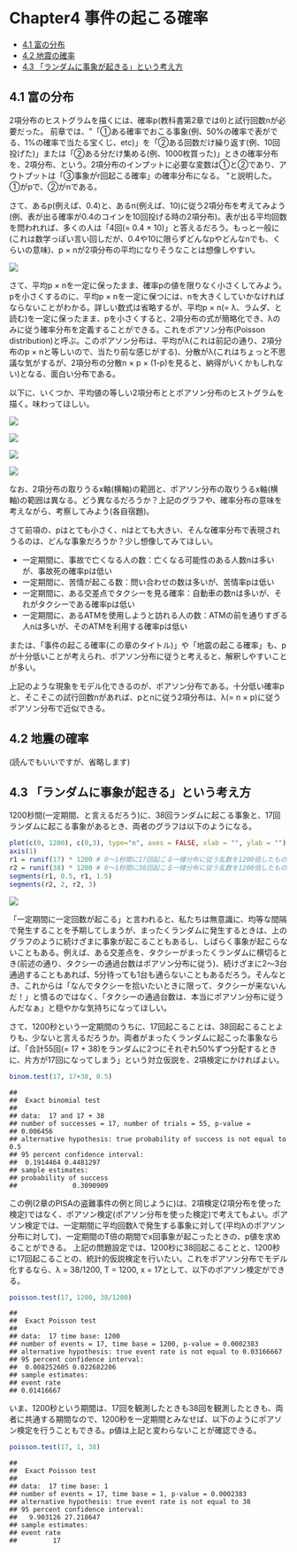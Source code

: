 Chapter4 事件の起こる確率
================

-   [4.1 富の分布](#富の分布)
-   [4.2 地震の確率](#地震の確率)
-   [4.3 「ランダムに事象が起きる」という考え方](#ランダムに事象が起きるという考え方)

4.1 富の分布
------------

2項分布のヒストグラムを描くには、確率p(教科書第2章ではθ)と試行回数nが必要だった。
前章では、"「①ある確率でおこる事象(例、50%の確率で表がでる、1%の確率で当たる宝くじ、etc)」を「②ある回数だけ繰り返す(例、10回投げた)」または「②ある分だけ集める(例、1000枚買った)」ときの確率分布を、2項分布、という。2項分布のインプットに必要な変数は①と②であり、アウトプットは「③事象がr回起こる確率」の確率分布になる。 "と説明した。 ①がpで、②がnである。

さて、あるp(例えば、0.4)と、あるn(例えば、10)に従う2項分布を考えてみよう(例、表が出る確率が0.4のコインを10回投げる時の2項分布)。表が出る平均回数を問われれば、多くの人は「4回(= 0.4 × 10)」と答えるだろう。もっと一般に(これは数学っぽい言い回しだが、0.4や10に限らずどんなpやどんなnでも、くらいの意味)、p × nが2項分布の平均になりそうなことは想像しやすい。

![](Chapter4_files/figure-markdown_github/unnamed-chunk-2-1.png)

さて、平均p × nを一定に保ったまま、確率pの値を限りなく小さくしてみよう。pを小さくするのに、平均p × nを一定に保つには、nを大きくしていかなければならないことがわかる。詳しい数式は省略するが、平均p × n(= λ、ラムダ、と読む)を一定に保ったまま、pを小さくすると、2項分布の式が簡略化でき、λのみに従う確率分布を定義することができる。これをポアソン分布(Poisson distribution)と呼ぶ。このポアソン分布は、平均がλ(これは前記の通り、2項分布のp × nと等しいので、当たり前な感じがする)、分散がλ(これはちょっと不思議な気がするが、2項分布の分散n × p × (1-p)を見ると、納得がいくかもしれない)となる、面白い分布である。

以下に、いくつか、平均値の等しい2項分布ととポアソン分布のヒストグラムを描く。味わってほしい。

![](Chapter4_files/figure-markdown_github/unnamed-chunk-3-1.png)

![](Chapter4_files/figure-markdown_github/unnamed-chunk-4-1.png)

![](Chapter4_files/figure-markdown_github/unnamed-chunk-5-1.png)

![](Chapter4_files/figure-markdown_github/unnamed-chunk-6-1.png)

なお、2項分布の取りうるx軸(横軸)の範囲と、ポアソン分布の取りうるx軸(横軸)の範囲は異なる。どう異なるだろうか？上記のグラフや、確率分布の意味を考えながら、考察してみよう(各自宿題)。

さて前項の、pはとても小さく、nはとても大きい、そんな確率分布で表現されうるのは、どんな事象だろうか？少し想像してみてほしい。

-   一定期間に、事故で亡くなる人の数：亡くなる可能性のある人数nは多いが、事故死の確率pは低い
-   一定期間に、苦情が起こる数：問い合わせの数は多いが、苦情率pは低い
-   一定期間に、ある交差点でタクシーを見る確率：自動車の数nは多いが、それがタクシーである確率pは低い
-   一定期間に、あるATMを使用しようと訪れる人の数：ATMの前を通りすぎる人nは多いが、そのATMを利用する確率pは低い

または、「事件の起こる確率(この章のタイトル)」や「地震の起こる確率」も、pが十分低いことが考えられ、ポアソン分布に従うと考えると、解釈しやすいことが多い。

上記のような現象をモデル化できるのが、ポアソン分布である。十分低い確率pと、そこそこの試行回数nがあれば、pとnに従う2項分布は、λ(= n × p)に従うポアソン分布で近似できる。

4.2 地震の確率
--------------

(読んでもいいですが、省略します)

4.3 「ランダムに事象が起きる」という考え方
------------------------------------------

1200秒間(一定期間、と言えるだろう)に、38回ランダムに起こる事象と、17回ランダムに起こる事象があるとき、両者のグラフは以下のようになる。

``` r
plot(c(0, 1200), c(0,3), type="n", axes = FALSE, xlab = "", ylab = "")
axis(1)
r1 = runif(17) * 1200 # 0～1秒間に17回起こる一様分布に従う乱数を1200倍したもの。 runif(17, min = 0, max = 1200)と意味は一緒
r2 = runif(38) * 1200 # 0～1秒間に38回起こる一様分布に従う乱数を1200倍したもの。 runif(38, min = 0, max = 1200)と意味は一緒
segments(r1, 0.5, r1, 1.5)
segments(r2, 2, r2, 3)
```

![](Chapter4_files/figure-markdown_github/unnamed-chunk-7-1.png)

「一定期間に一定回数が起こる」と言われると、私たちは無意識に、均等な間隔で発生することを予期してしまうが、まったくランダムに発生するときは、上のグラフのように続けざまに事象が起こることもあるし、しばらく事象が起こらないこともある。例えば、ある交差点を、タクシーがまったくランダムに横切るとき(前述の通り、タクシーの通過台数はポアソン分布に従う)、続けざまに2～3台通過することもあれば、5分待っても1台も通らないこともあるだろう。そんなとき、これからは「なんでタクシーを拾いたいときに限って、タクシーが来ないんだ！」と憤るのではなく、「タクシーの通過台数は、本当にポアソン分布に従うんだなぁ」と穏やかな気持ちになってほしい。

さて、1200秒という一定期間のうちに、17回起こることは、38回起こることよりも、少ないと言えるだろうか。両者がまったくランダムに起こった事象ならば、「合計55回(= 17 + 38)をランダムに2つにそれぞれ50%ずつ分配するときに、片方が17回になってしまう」という対立仮説を、2項検定にかければよい。

``` r
binom.test(17, 17+38, 0.5)
```

    ## 
    ##  Exact binomial test
    ## 
    ## data:  17 and 17 + 38
    ## number of successes = 17, number of trials = 55, p-value =
    ## 0.006456
    ## alternative hypothesis: true probability of success is not equal to 0.5
    ## 95 percent confidence interval:
    ##  0.1914464 0.4481297
    ## sample estimates:
    ## probability of success 
    ##              0.3090909

この例(2章のPISAの盗難事件の例と同じように)は、2項検定(2項分布を使った検定)ではなく、ポアソン検定(ポアソン分布を使った検定)で考えてもよい。ポアソン検定では、一定期間に平均回数λで発生する事象に対して(平均λのポアソン分布に対して)、一定期間のT倍の期間でx回事象が起こったときの、p値を求めることができる。
上記の問題設定では、1200秒に38回起こることと、1200秒に17回起こることの、統計的仮説検定を行いたい。これをポアソン分布でモデル化するなら、λ = 38/1200, T = 1200, x = 17として、以下のポアソン検定ができる。

``` r
poisson.test(17, 1200, 38/1200)
```

    ## 
    ##  Exact Poisson test
    ## 
    ## data:  17 time base: 1200
    ## number of events = 17, time base = 1200, p-value = 0.0002383
    ## alternative hypothesis: true event rate is not equal to 0.03166667
    ## 95 percent confidence interval:
    ##  0.008252605 0.022682206
    ## sample estimates:
    ## event rate 
    ## 0.01416667

いま、1200秒という期間は、17回を観測したときも38回を観測したときも、両者に共通する期間なので、1200秒を一定期間とみなせば、以下のようにポアソン検定を行うこともできる。p値は上記と変わらないことが確認できる。

``` r
poisson.test(17, 1, 38)
```

    ## 
    ##  Exact Poisson test
    ## 
    ## data:  17 time base: 1
    ## number of events = 17, time base = 1, p-value = 0.0002383
    ## alternative hypothesis: true event rate is not equal to 38
    ## 95 percent confidence interval:
    ##   9.903126 27.218647
    ## sample estimates:
    ## event rate 
    ##         17
